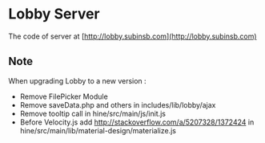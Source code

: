 # Lobby Server

The code of server at [http://lobby.subinsb.com](http://lobby.subinsb.com)

## Note

When upgrading Lobby to a new version :

* Remove FilePicker Module
* Remove saveData.php and others in includes/lib/lobby/ajax
* Remove tooltip call in hine/src/main/js/init.js
* Before Velocity.js add http://stackoverflow.com/a/5207328/1372424 in hine/src/main/lib/material-design/materialize.js
